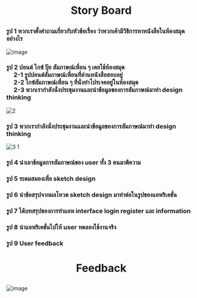 # <p align="center"> Story Board </p>


  <h3> รูป 1 พวกเราตั้งคำถามเกี่ยวกับหัวข้อเรื่อง ว่าพวกเค้ามีวิธีการหาหนังสือในห้องสมุดอย่างไร</h3>

![image](https://user-images.githubusercontent.com/88099446/140608625-800532e4-82b9-42ae-8343-b58e65338a51.png)

  <h3> รูป 2 ปอนด์ ไกซ์ ปุ้ย  สัมภาษณ์เพื่อน ๆ เคยใช้ห้องสมุด <br>
    &nbsp&nbsp&nbsp&nbsp 2-1 รูปปอนด์สัมภาษณ์เพื่อนที่อ่านหนังสือสอบอยู่ <br>
    &nbsp&nbsp&nbsp&nbsp 2-2 ไกซ์สัมภาษณ์เพื่อน ๆ ที่นั่งทำโปรเจคอยู่ในห้องสมุด <br> 
    &nbsp&nbsp&nbsp&nbsp 2-3 พวกเรากำลังนั่งประชุมงานและนำข้อมูลของการสัมภาษณ์มาทำ design thinking </h3>
     
![2](https://user-images.githubusercontent.com/88099446/140608693-7d563ac5-1dfc-422a-bee5-e9bfe2ab8ff1.jpg)
  
  <h3>รูป 3 พวกเรากำลังนั่งประชุมงานและนำข้อมูลของการสัมภาษณ์มาทำ design thinking</h3>

![3 1](https://user-images.githubusercontent.com/88099446/140608992-f3ea47c6-6da3-440c-b86f-9005113ec017.jpg)

  <h3>รูป 4 นำเอาข้อมูลการสัมภาษณ์ของ user ทั้ง 3 คนมาตีความ</h3>
  
  <h3>รูป 5 ระดมสมองเพื่อ sketch design</h3>
  
  <h3>รูป 6 นำข้อสรุปจากผลโหวต sketch design มาทำต่อในรูปของแอพริเคชั่น</h3>
  
  <h3>รูป 7 ได้บทสรุปของการทำแอพ interface login register และ information</h3> 
  
  <h3>รูป 8 นำแอพริเคชั่นไปให้ user ทดลองใช้งานจริง</h3>
  
  <h3>รูป 9 User feedback</h3>

# <p align="center">Feedback </p>
![image](https://user-images.githubusercontent.com/88099446/140609068-9d3b6aab-1240-496e-a855-fca1981d70fe.png)
